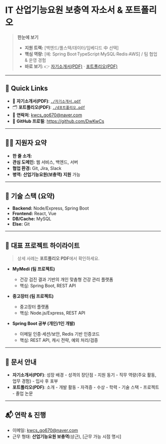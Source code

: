 # IT 산업기능요원 보충역 자소서 & 포트폴리오

> **한눈에 보기**  
> - **지원 트랙:** [백엔드/풀스택/데이터/임베디드 中 선택]  
> - **핵심 역량:** [예: Spring Boot·TypeScript·MySQL·Redis·AWS] / 팀 협업 & 운영 경험  
> - **바로 보기:** 👉 [자기소개서(PDF)](./자소서_ver.5.pdf) · [포트폴리오(PDF)](./포트폴리오_ver.4.pdf)

---

## 📌 Quick Links
- 📄 **자기소개서(PDF)**: [`./자기소개서.pdf`](./자소서_ver.5.pdf)  
- 🗂️ **포트폴리오(PDF)**: [`./d포트폴리오.pdf`](./포트폴리오_ver.4.pdf)  
- 📨 **연락처**: [kwcs_go670@naver.com](mailto:kwcs_go670@naver.com)  
- 🔗 **GitHub 프로필**: https://github.com/DwKwCs


---

## 🧑‍💻 지원자 요약
- **한 줄 소개:** 
- **관심 도메인:** 웹 서비스, 백엔드, 서버
- **협업 환경:** Git, Jira, Slack  
- **병역:** **산업기능요원(보충역) 지원** 가능

---

## 🧱 기술 스택 (요약)
- **Backend:** Node/Express, Spring Boot
- **Frontend:** React, Vue
- **DB/Cache:** MySQL
- **Else:** Git


---

## 🌟 대표 프로젝트 하이라이트
> 상세 사례는 **포트폴리오 PDF**에서 확인하세요.

- **MyMedi (팀 프로젝트)**  
  - 건강 검진 결과 기반의 개인 맞춤형 건강 관리 플랫폼  
  - 핵심: Spring Boot, REST API
 
- **중고장터 (팀 프로젝트)**  
  - 중고장터 플랫폼  
  - 핵심: Node.js/Express, REST API

- **Spring Boot 공부 (개인/1인 개발)**  
  - 이메일 인증·세션/보안, Redis 기반 인증코드  
  - 핵심: REST API, 캐시 전략, 예외 처리/검증

---

## 📑 문서 안내
- **자기소개서(PDF)**: 성장 배경 - 성격의 장단점 - 지원 동기 - 직무 역량(주요 활동, 업무 경험) - 입사 후 포부
- **포트폴리오(PDF)**: 소개 - 개발 활동 - 자격증 - 수상 - 학력 - 기술 스택 - 프로젝트 - 졸업 논문


---

## 📬 연락 & 진행
- 이메일: [kwcs_go670@naver.com](mailto:kwcs_go670@naver.com)  
- 근무 형태: **산업기능요원 보충역**(상근), [근무 가능 시점 명시]



